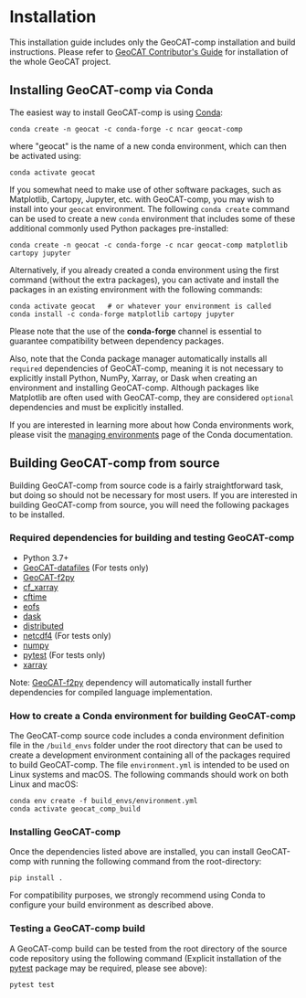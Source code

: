 # Installation

This installation guide includes only the GeoCAT-comp installation and build instructions.
Please refer to [GeoCAT Contributor's Guide](https://geocat.ucar.edu/pages/contributing.html) for installation of
the whole GeoCAT project.


## Installing GeoCAT-comp via Conda

The easiest way to install GeoCAT-comp is using [Conda](http://conda.pydata.org/docs/):

    conda create -n geocat -c conda-forge -c ncar geocat-comp

where "geocat" is the name of a new conda environment, which can then be
activated using:

    conda activate geocat

If you somewhat need to make use of other software packages, such as Matplotlib,
Cartopy, Jupyter, etc. with GeoCAT-comp, you may wish to install into your `geocat`
environment.  The following `conda create` command can be used to create a new
`conda` environment that includes some of these additional commonly used Python
packages pre-installed:

    conda create -n geocat -c conda-forge -c ncar geocat-comp matplotlib cartopy jupyter

Alternatively, if you already created a conda environment using the first
command (without the extra packages), you can activate and install the packages
in an existing environment with the following commands:

    conda activate geocat   # or whatever your environment is called
    conda install -c conda-forge matplotlib cartopy jupyter

Please note that the use of the **conda-forge** channel is essential to guarantee
compatibility between dependency packages.

Also, note that the Conda package manager automatically installs all `required`
dependencies of GeoCAT-comp, meaning it is not necessary to explicitly install
Python, NumPy, Xarray, or Dask when creating an environment and installing GeoCAT-comp.
Although packages like Matplotlib are often used with GeoCAT-comp, they are considered
`optional` dependencies and must be explicitly installed.

If you are interested in learning more about how Conda environments work, please visit
the [managing environments](https://docs.conda.io/projects/conda/en/latest/user-guide/tasks/manage-environments.html)
page of the Conda documentation.


## Building GeoCAT-comp from source

Building GeoCAT-comp from source code is a fairly straightforward task, but
doing so should not be necessary for most users. If you are interested in
building GeoCAT-comp from source, you will need the following packages to be
installed.

### Required dependencies for building and testing GeoCAT-comp

- Python 3.7+
- [GeoCAT-datafiles](https://github.com/NCAR/geocat-datafiles)  (For tests only)
- [GeoCAT-f2py](https://github.com/NCAR/geocat-f2py)
- [cf_xarray](https://cf-xarray.readthedocs.io/en/latest/)
- [cftime](https://unidata.github.io/cftime/)
- [eofs](https://ajdawson.github.io/eofs/latest/index.html)
- [dask](https://dask.org/)
- [distributed](https://distributed.readthedocs.io/en/latest/)
- [netcdf4](https://unidata.github.io/netcdf4-python/)  (For tests only)
- [numpy](https://numpy.org/doc/stable/)
- [pytest](https://docs.pytest.org/en/stable/)  (For tests only)
- [xarray](http://xarray.pydata.org/en/stable/)

Note: [GeoCAT-f2py](https://github.com/NCAR/geocat-f2py) dependency will automatically
install further dependencies for compiled language implementation.

### How to create a Conda environment for building GeoCAT-comp

The GeoCAT-comp source code includes a conda environment definition file in
the `/build_envs` folder under the root directory that can be used to create a
development environment containing all of the packages required to build GeoCAT-comp.
The file `environment.yml` is intended to be used on Linux systems and macOS.
The following commands should work on both Linux and macOS:

    conda env create -f build_envs/environment.yml
    conda activate geocat_comp_build

### Installing GeoCAT-comp

Once the dependencies listed above are installed, you can install GeoCAT-comp
with running the following command from the root-directory:

    pip install .

For compatibility purposes, we strongly recommend using Conda to
configure your build environment as described above.


### Testing a GeoCAT-comp build

A GeoCAT-comp build can be tested from the root directory of the source code
repository using the following command (Explicit installation of the
[pytest](https://docs.pytest.org/en/stable/) package may be required, please
see above):

    pytest test
